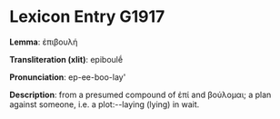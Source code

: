 # Lexicon Entry G1917

**Lemma**: ἐπιβουλή

**Transliteration (xlit)**: epiboulḗ

**Pronunciation**: ep-ee-boo-lay'

**Description**:
from a presumed compound of ἐπί and βούλομαι; a plan against someone, i.e. a plot:--laying (lying) in wait.
